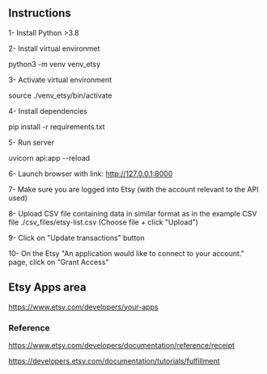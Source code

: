 ## Instructions
1- Install Python >3.8

2- Install virtual environmet

python3 -m venv venv_etsy

3- Activate virtual environment

source ./venv_etsy/bin/activate

4- Install dependencies

pip install -r requirements.txt

<!-- You can ignore the dependency error during pip install -->

5- Run server

uvicorn api:app --reload

6- Launch browser with link: http://127.0.0.1:8000

7- Make sure you are logged into Etsy (with the account relevant to the API used)

8- Upload CSV file containing data in similar format as in the example CSV file ./csv_files/etsy-list.csv (Choose file + click "Upload")

9- Click on "Update transactions" button

10- On the Etsy "An application would like to connect to your account." page, click on "Grant Access"

## Etsy Apps area
https://www.etsy.com/developers/your-apps

### Reference

<!-- API endpoints -->
https://www.etsy.com/developers/documentation/reference/receipt

https://developers.etsy.com/documentation/tutorials/fulfillment